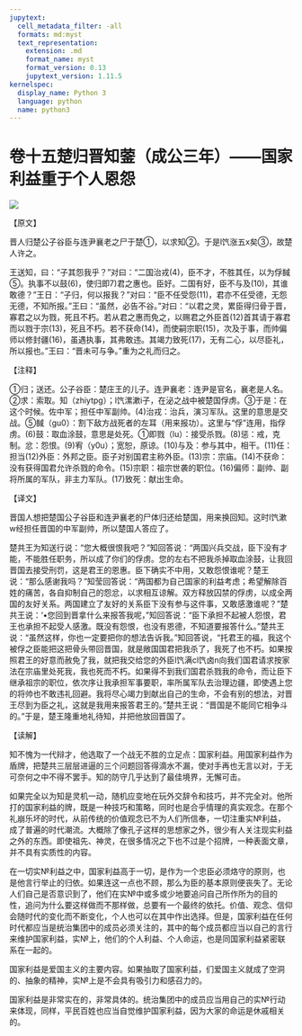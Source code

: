 ```yaml
---
jupytext:
  cell_metadata_filter: -all
  formats: md:myst
  text_representation:
    extension: .md
    format_name: myst
    format_version: 0.13
    jupytext_version: 1.11.5
kernelspec:
  display_name: Python 3
  language: python
  name: python3
---
```

# 卷十五楚归晋知蓥（成公三年）——国家利益重于个人恩怨

![](image/cover.jpg)

【原文】

晋人归楚公子谷臣与连尹襄老之尸于楚①，以求知②。于是l饩涨五x矣③，故楚人许之。

王送知，曰：“子其怨我乎？”对曰：“二国治戎(4)，臣不才，不胜其任，以为俘馘⑤。执事不以鼓(6)，使归即7)君之惠也。臣好。二国有好，臣不与及(10)，其谁敢德？”王日：“子归，何以报我？”对曰：“臣不任受怨(11)，君亦不任受德，无怨无德，不知所报。”王曰：“虽然，必告不谷。”对曰：“以君之灵，累臣得归骨于晋，寡君之以为戮，死且不朽。若从君之惠而免之，以赐君之外臣首(12)首其请于寡君而以戮于宗(13)，死且不朽。若不获命(14)，而使嗣宗职(15)，次及于事，而帅偏师以修封疆(16)，虽遇执事，其弗敢违。其竭力致死(17)，无有二心，以尽臣礼，所以报也。”王曰：“晋未可与争。”重为之礼而归之。

【注释】

①归；送还。公子谷臣：楚庄王的儿子。连尹襄老：连尹是官名，襄老是人名。②求：索取。知（zhiytpg）；l饩漯漱i子，在泌之战中被楚国俘虏。③于是：在这个时候。佐中军；担任中军副帅。(4)治戎：治兵，演习军队。这里的意思是交战。⑤馘（gu0）：割下敌方战死者的左耳（用来报功）。这里与“俘”连用，指俘虏。(6)鼓：取血涂鼓，意思是处死。①即戮（lu）：接受杀戮。(8)惩：戒，克制。忿：怨恨。(9)宥（y0u）；宽恕，原谅。(10)与及：参与其中，相干。(11)任：担当(12)外臣：外邦之臣。臣子对别国君主称外臣。(13)宗：宗庙。(14)不获命：没有获得国君允许杀戮的命令。(15)宗职：祖宗世袭的职位。(16)偏师：副帅、副将所属的军队，非主力军队。(17)致死：献出生命。

【译文】

晋国人想把楚国公子谷臣和连尹襄老的尸体归还给楚国，用来换回知。这时l饩漱w经担任晋国的中军副帅，所以楚国人答应了。

楚共王为知送行说：“您大概很恨我吧？”知回答说：“两国兴兵交战，臣下没有才能，不能胜任职务，所以成了你们的俘虏。您的左右不把我杀掉取血涂鼓，让我回晋国去接受刑罚，这是君王的恩惠。臣下确实不中用，又敢怨恨谁呢？楚王说：“那么感谢我吗？”知莹回答说：“两国都为自己国家的利益考虑；希望解除百姓的痛苦，各自抑制自己的怨忿，以求相互谅解。双方释放囚禁的俘虏，以成全两国的友好关系。两国建立了友好的关系臣下没有参与这件事，又敢感激谁呢？”楚共王说：‘&#8226;您回到晋拿什么来报答我呢，”知回答说：“臣下承担不起被人怨恨，君王也承担不起受人感激。既没有怨恨，也没有恩德，不知道要报答什么。”楚共王说：“虽然这样，你也一定要把你的想法告诉我。”知回答说，“托君王的福，我这个被俘之臣能把这把骨头带回晋国，就是敞国国君把我杀了，我死了也不朽。如果按照君王的好意而赦免了我，就把我交给您的外臣l饩满cl饩卤n向我们国君请求按家法在宗庙里处死我，我也死而不朽。如果得不到我们国君杀戮我的命令，而让臣下继承祖宗的职位，依次序让我承担军事要职，率所属军队去治理边疆，即使遇上您的将帅也不敢违礼回避。我将尽心竭力到献出自己的生命，不会有别的想法，对晋王尽到为臣之礼，这就是我用来报答君王的。”楚共王说：“晋国是不能同它相争斗的。”于是，楚王隆重地礼待知，并把他放回晋国了。

【读解】

知不愧为一代辩才，他选取了一个战无不胜的立足点：国家利益。用国家利益作为盾牌，把楚共三层层进逼的三个问题回答得滴水不漏，使对手再也无言以对，于无可奈何之中不得不罢手。知的防守几乎达到了最佳境界，无懈可击。

如果完全以为知是灵机一动，随机应变地在玩外交辞令和技巧，并不完全对。他所打的国家利益的牌，既是一种技巧和策略，同时也是合乎情理的真实观念。在那个礼崩乐坏的时代，从前传统的价值观念已不为人们所信奉，一切注重实№利益，成了普遍的时代潮流。大概除了像孔子这样的思想家之外，很少有人关注现实利益之外的东西。即使祖先、神灵，在很多情况之下也不过是个招牌，一种表面文章，并不具有实质性的内容。

在一切实№利益之中，国家利益高于一切，是作为一个忠臣必须烙守的原则，也是他言行举止的归依。如果连这一点也不顾，那么为臣的基本原则便丧失了。无论人们自己是否意识到了，他们在实№中或多或少地要追问自己所作所为的目的性，追问为什么要这样做而不那样做，总要有一个最终的依托。价值、观念、信仰会随时代的变化而不断变化，个人也可以在其中作出选择。但是，国家利益在任何时代都应当是统治集团中的成员必须关注的，其中的每个成员都应当以自己的言行来维护国家利益，实№上，他们的个人利益、个人命运，也是同国家利益紧密联系在一起的。

国家利益是爱国主义的主要内容。如果抽取了国家利益，们爱国主义就成了空洞的、抽象的精神，实№上是不会具有吸引力和感召力的。

国家利益是非常实在的，非常具体的。统治集团中的成员应当用自己的实№行动来体现，同样，平民百姓也应当自觉维护国家利益，因为大家的命运是休戚相关的。



